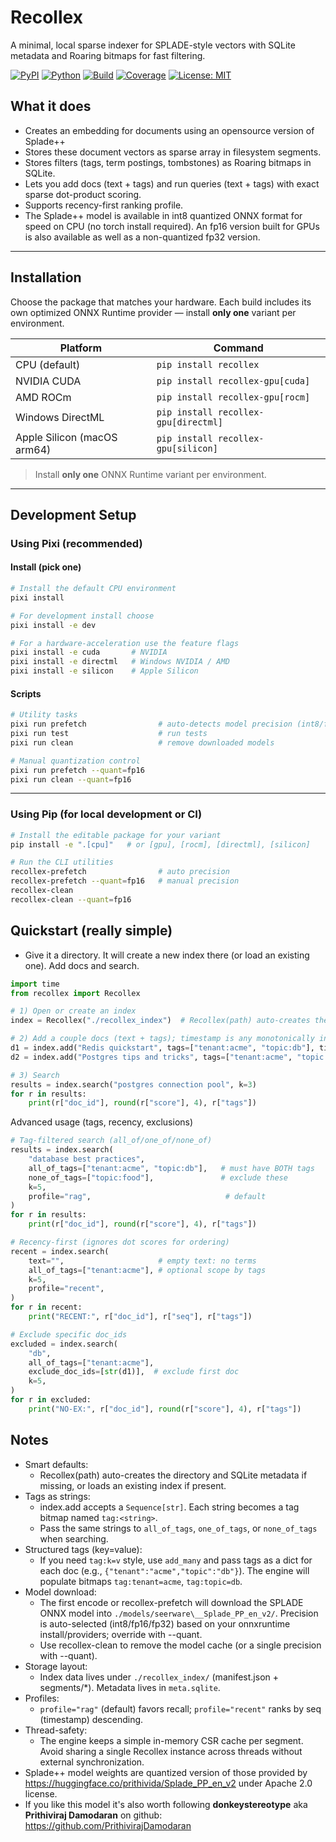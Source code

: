 # Recollex

A minimal, local sparse indexer for SPLADE-style vectors with SQLite metadata and Roaring bitmaps for fast filtering.

[![PyPI](https://img.shields.io/pypi/v/recollex.svg)](https://pypi.org/project/recollex/)
[![Python](https://img.shields.io/pypi/pyversions/recollex.svg)](https://pypi.org/project/recollex/)
[![Build](https://github.com/chrsbats/recollex/actions/workflows/ci.yml/badge.svg)](https://github.com/chrsbats/recollex/actions/workflows/ci.yml)
[![Coverage](https://img.shields.io/badge/coverage-90%25%2B-brightgreen)](https://github.com/chrsbats/recollex/actions/workflows/ci.yml)
[![License: MIT](https://img.shields.io/badge/License-MIT-yellow.svg)](https://opensource.org/licenses/MIT)

## What it does

- Creates an embedding for documents using an opensource version of Splade++
- Stores these document vectors as sparse array in filesystem segments.
- Stores filters (tags, term postings, tombstones) as Roaring bitmaps in SQLite.
- Lets you add docs (text + tags) and run queries (text + tags) with exact sparse dot-product scoring.
- Supports recency-first ranking profile.
- The Splade++ model is available in int8 quantized ONNX format for speed on CPU (no torch install required). An fp16 version built for GPUs is also available as well as a non-quantized fp32 version.

---

## Installation

Choose the package that matches your hardware.
Each build includes its own optimized ONNX Runtime provider — install **only one** variant per environment.

| Platform                    | Command                              |
| --------------------------- | ------------------------------------ |
| CPU (default)               | `pip install recollex`               |
| NVIDIA CUDA                 | `pip install recollex-gpu[cuda]`     |
| AMD ROCm                    | `pip install recollex-gpu[rocm]`     |
| Windows DirectML            | `pip install recollex-gpu[directml]` |
| Apple Silicon (macOS arm64) | `pip install recollex-gpu[silicon]`  |

> Install **only one** ONNX Runtime variant per environment.

---

## Development Setup

### Using Pixi (recommended)

#### Install (pick one)

```bash
# Install the default CPU environment
pixi install

# For development install choose
pixi install -e dev

# For a hardware-acceleration use the feature flags
pixi install -e cuda       # NVIDIA 
pixi install -e directml   # Windows NVIDIA / AMD
pixi install -e silicon    # Apple Silicon

```

#### Scripts

```bash
# Utility tasks
pixi run prefetch                # auto-detects model precision (int8/fp16/fp32)
pixi run test                    # run tests
pixi run clean                   # remove downloaded models

# Manual quantization control
pixi run prefetch --quant=fp16
pixi run clean --quant=fp16
```

---

### Using Pip (for local development or CI)

```bash
# Install the editable package for your variant
pip install -e ".[cpu]"   # or [gpu], [rocm], [directml], [silicon]

# Run the CLI utilities
recollex-prefetch                # auto precision
recollex-prefetch --quant=fp16   # manual precision
recollex-clean
recollex-clean --quant=fp16
```

## Quickstart (really simple)

- Give it a directory. It will create a new index there (or load an existing one). Add docs and search.

```python
import time
from recollex import Recollex

# 1) Open or create an index
index = Recollex("./recollex_index")  # Recollex(path) auto-creates the directory (or loads existing).

# 2) Add a couple docs (text + tags); timestamp is any monotonically increasing int
d1 = index.add("Redis quickstart", tags=["tenant:acme", "topic:db"], timestamp=int(time.time()))
d2 = index.add("Postgres tips and tricks", tags=["tenant:acme", "topic:db"], timestamp=int(time.time()) + 1)

# 3) Search
results = index.search("postgres connection pool", k=3)
for r in results:
    print(r["doc_id"], round(r["score"], 4), r["tags"])
```

Advanced usage (tags, recency, exclusions)

```python
# Tag-filtered search (all_of/one_of/none_of)
results = index.search(
    "database best practices",
    all_of_tags=["tenant:acme", "topic:db"],   # must have BOTH tags
    none_of_tags=["topic:food"],               # exclude these
    k=5,
    profile="rag",                              # default
)
for r in results:
    print(r["doc_id"], round(r["score"], 4), r["tags"])

# Recency-first (ignores dot scores for ordering)
recent = index.search(
    text="",                     # empty text: no terms
    all_of_tags=["tenant:acme"], # optional scope by tags
    k=5,
    profile="recent",
)
for r in recent:
    print("RECENT:", r["doc_id"], r["seq"], r["tags"])

# Exclude specific doc_ids
excluded = index.search(
    "db",
    all_of_tags=["tenant:acme"],
    exclude_doc_ids=[str(d1)],  # exclude first doc
    k=5,
)
for r in excluded:
    print("NO-EX:", r["doc_id"], round(r["score"], 4), r["tags"])
```

## Notes

- Smart defaults:
  - Recollex(path) auto-creates the directory and SQLite metadata if missing, or loads an existing index if present.
- Tags as strings:
  - index.add accepts a `Sequence[str]`. Each string becomes a tag bitmap named `tag:<string>`.
  - Pass the same strings to `all_of_tags`, `one_of_tags`, or `none_of_tags` when searching.
- Structured tags (key=value):
  - If you need `tag:k=v` style, use `add_many` and pass tags as a dict for each doc (e.g., `{"tenant":"acme","topic":"db"}`). The engine will populate bitmaps `tag:tenant=acme`, `tag:topic=db`.
- Model download:
  - The first encode or recollex-prefetch will download the SPLADE ONNX model into `./models/seerware\__Splade_PP_en_v2/`. Precision is auto-selected (int8/fp16/fp32) based on your onnxruntime install/providers; override with --quant.
  - Use recollex-clean to remove the model cache (or a single precision with --quant).
- Storage layout:
  - Index data lives under `./recollex_index/` (manifest.json + segments/\*). Metadata lives in `meta.sqlite`.
- Profiles:
  - `profile="rag"` (default) favors recall; `profile="recent"` ranks by seq (timestamp) descending.
- Thread-safety:
  - The engine keeps a simple in-memory CSR cache per segment. Avoid sharing a single Recollex instance across threads without external synchronization.
- Splade++ model weights are quantized version of those provided by https://huggingface.co/prithivida/Splade_PP_en_v2 under Apache 2.0 license.
- If you like this model it's also worth following **donkeystereotype** aka **Prithiviraj Damodaran** on github: https://github.com/PrithivirajDamodaran

